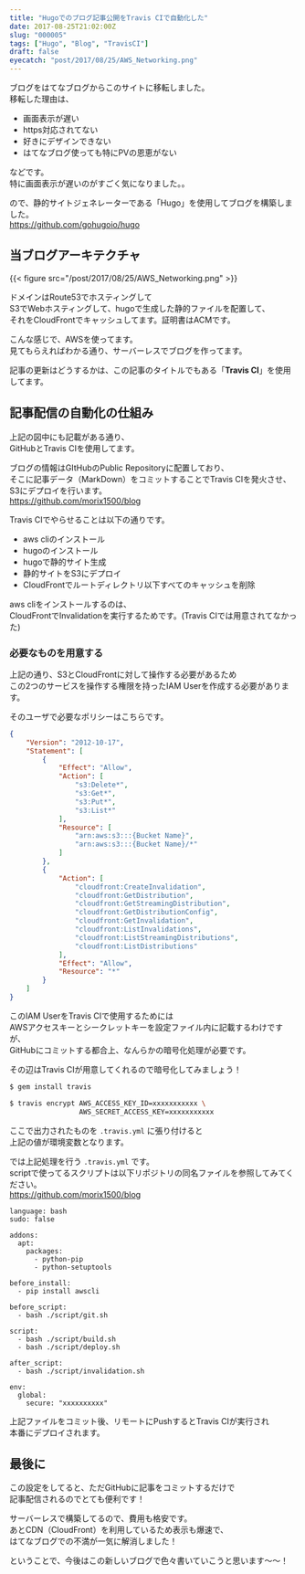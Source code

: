 ```yaml
---
title: "Hugoでのブログ記事公開をTravis CIで自動化した"
date: 2017-08-25T21:02:00Z
slug: "000005"
tags: ["Hugo", "Blog", "TravisCI"]
draft: false
eyecatch: "post/2017/08/25/AWS_Networking.png"
---
```

ブログをはてなブログからこのサイトに移転しました。  
移転した理由は、  

* 画面表示が遅い
* https対応されてない
* 好きにデザインできない
* はてなブログ使っても特にPVの恩恵がない

などです。  
特に画面表示が遅いのがすごく気になりました。。  

ので、静的サイトジェネレーターである「Hugo」を使用してブログを構築しました。  
<https://github.com/gohugoio/hugo>

## 当ブログアーキテクチャ
{{< figure src="/post/2017/08/25/AWS_Networking.png" >}}

ドメインはRoute53でホスティングして  
S3でWebホスティングして、hugoで生成した静的ファイルを配置して、  
それをCloudFrontでキャッシュしてます。証明書はACMです。  

こんな感じで、AWSを使ってます。  
見てもらえればわかる通り、サーバーレスでブログを作ってます。  

記事の更新はどうするかは、この記事のタイトルでもある「__Travis CI__」を使用してます。

## 記事配信の自動化の仕組み
上記の図中にも記載がある通り、  
GitHubとTravis CIを使用してます。  

ブログの情報はGItHubのPublic Repositoryに配置しており、  
そこに記事データ（MarkDown）をコミットすることでTravis CIを発火させ、S3にデプロイを行います。  
<https://github.com/morix1500/blog>

Travis CIでやらせることは以下の通りです。  

* aws cliのインストール
* hugoのインストール
* hugoで静的サイト生成
* 静的サイトをS3にデプロイ
* CloudFrontでルートディレクトリ以下すべてのキャッシュを削除

aws cliをインストールするのは、  
CloudFrontでInvalidationを実行するためです。(Travis CIでは用意されてなかった)  

### 必要なものを用意する
上記の通り、S3とCloudFrontに対して操作する必要があるため  
この2つのサービスを操作する権限を持ったIAM Userを作成する必要があります。

そのユーザで必要なポリシーはこちらです。
```json
{
    "Version": "2012-10-17",
    "Statement": [
        {
            "Effect": "Allow",
            "Action": [
                "s3:Delete*",
                "s3:Get*",
                "s3:Put*",
                "s3:List*"
            ],
            "Resource": [
                "arn:aws:s3:::{Bucket Name}",
                "arn:aws:s3:::{Bucket Name}/*"
            ]
        },
        {
            "Action": [
                "cloudfront:CreateInvalidation",
                "cloudfront:GetDistribution",
                "cloudfront:GetStreamingDistribution",
                "cloudfront:GetDistributionConfig",
                "cloudfront:GetInvalidation",
                "cloudfront:ListInvalidations",
                "cloudfront:ListStreamingDistributions",
                "cloudfront:ListDistributions"
            ],
            "Effect": "Allow",
            "Resource": "*"
        }
    ]
}
```

このIAM UserをTravis CIで使用するためには  
AWSアクセスキーとシークレットキーを設定ファイル内に記載するわけですが、  
GitHubにコミットする都合上、なんらかの暗号化処理が必要です。  

その辺はTravis CIが用意してくれるので暗号化してみましょう！

```bash
$ gem install travis

$ travis encrypt AWS_ACCESS_KEY_ID=xxxxxxxxxxx \
                 AWS_SECRET_ACCESS_KEY=xxxxxxxxxxx
```

ここで出力されたものを `.travis.yml` に張り付けると  
上記の値が環境変数となります。  

では上記処理を行う `.travis.yml` です。  
scriptで使ってるスクリプトは以下リポジトリの同名ファイルを参照してみてください。  
<https://github.com/morix1500/blog>

```
language: bash
sudo: false

addons:
  apt:
    packages:
      - python-pip
      - python-setuptools

before_install:
  - pip install awscli

before_script:
  - bash ./script/git.sh

script:
  - bash ./script/build.sh
  - bash ./script/deploy.sh

after_script:
  - bash ./script/invalidation.sh

env:
  global:
    secure: "xxxxxxxxxx"

```

上記ファイルをコミット後、リモートにPushするとTravis CIが実行され  
本番にデプロイされます。

## 最後に
この設定をしてると、ただGitHubに記事をコミットするだけで  
記事配信されるのでとても便利です！

サーバーレスで構築してるので、費用も格安です。  
あとCDN（CloudFront）を利用しているため表示も爆速で、  
はてなブログでの不満が一気に解消しました！

ということで、今後はこの新しいブログで色々書いていこうと思います～～！